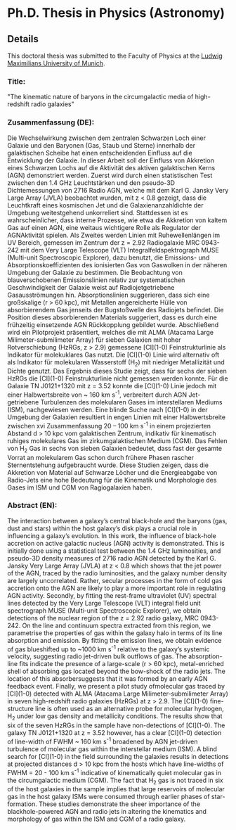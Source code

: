 # Ph.D. Thesis in Physics (Astronomy)

## Details

This doctoral thesis was submitted to the Faculty of Physics at the [Ludwig Maximilians University of Munich](https://www.en.physik.uni-muenchen.de/). 

### Title: 

"The kinematic nature of baryons in the circumgalactic media of high-redshift radio galaxies"

### Zusammenfassung (DE):

Die Wechselwirkung zwischen dem zentralen Schwarzen Loch einer Galaxie und den Baryonen
(Gas, Staub und Sterne) innerhalb der galaktischen Scheibe hat einen entscheidenden Einfluss
auf die Entwicklung der Galaxie. In dieser Arbeit soll der Einfluss von Akkretion eines Schwarzen
Lochs auf die Aktivität des aktiven galaktischen Kerns (AGN) demonstriert werden. Zuerst wird
durch einen statistischen Test zwischen den 1.4 GHz Leuchtstärken und den pseudo-3D Dichtemessungen
von 2716 Radio AGN, welche mit dem Karl G. Jansky Very Large Array (JVLA) beobachtet
wurden, mit z < 0.8 gezeigt, dass die Leuchtkraft eines kosmischen Jet und die Galaxienanzahldichte
der Umgebung weitestgehend unkorreliert sind. Stattdessen ist es wahrscheinlicher,
dass interne Prozesse, wie etwa die Akkretion von kaltem Gas auf einen AGN, eine weitaus
wichtigere Rolle als Regulator der AGNAktivität spielen. Als Zweites werden Linien mit Ruhewellenlängen
im UV Bereich, gemessen im Zentrum der z = 2.92 Radiogalaxie MRC 0943-242 mit dem
Very Large Telescope (VLT) Integralfeldspektrograph MUSE (Multi-unit Spectroscopic Explorer),
dazu benutzt, die Emissions- und Absorptionskoeffizienten des ionisierten Gas von Gaswolken
in der näheren Umgebung der Galaxie zu bestimmen. Die Beobachtung von blauverschobenen
Emissionslinien relativ zur systematischen Geschwindigkeit der Galaxie weist auf Radiojetgetriebene
Gasausströmungen hin. Absorptionslinien suggerieren, dass sich eine großskalige
(r > 60 kpc), mit Metallen angereicherte Hülle von absorbierendem Gas jenseits der Bugstoßwelle
des Radiojets befindet. Die Position dieses absorbierenden Materials suggeriert, dass es durch
eine frühzeitig einsetzende AGN Rückkopplung gebildet wurde. Abschließend wird ein Pilotprojekt
präsentiert, welches die mit ALMA (Atacama Large Milimeter-submilimeter Array) für sieben
Galaxien mit hoher Rotverschiebung (HzRGs, z > 2.9) gemessene \[CI\](1-0) Feinstrukturlinie als
Indikator für molekuklares Gas nutzt. Die \[CI\](1-0) Linie wird alternativ oft als Indikator für molekularen Wasserstoff (H<sub>2</sub>) mit niedriger Metallizität und Dichte genutzt. Das Ergebnis dieses Studie
zeigt, dass für sechs der sieben HzRGs die \[CI\](1-0) Feinstrukturlinie nicht gemessen werden konnte.
Für die Galaxie TN J0121+1320 mit z = 3.52 konnte die \[CI\](1-0) Linie jedoch mit einer Halbwertsbreite
von ~ 160 km s<sup>-1</sup>, verbreitert durch AGN Jet-getriebene Turbulenzen des molekularen
Gases im interstellaren Mediums (ISM), nachgewiesen werden. Eine blinde Suche nach \[CI\](1-0) in der Umgebung der Galaxien resultiert in engen Linien mit einer Halbwertsbreite zwischen
xvi Zusammenfassung
20 – 100 km s<sup>-1</sup> in einem projezierten Abstand d > 10 kpc vom galaktischen Zentrum, indikativ
für kinematisch ruhiges molekulares Gas im zirkumgalaktischen Medium (CGM). Das Fehlen von
H<sub>2</sub> Gas in sechs von sieben Galaxien bedeutet, dass fast der gesamte Vorrat an molekularem
Gas schon durch frühere Phasen rascher Sternentstehung aufgebraucht wurde. Diese Studien
zeigen, dass die Akkretion von Material auf Schwarze Löcher und die Energieabgabe von Radio-Jets eine hohe Bedeutung für die Kinematik und Morphologie des Gases im ISM und CGM von
Ragiogalaxien haben.

### Abstract (EN): 

The interaction between a galaxy’s central black-hole and the baryons (gas, dust and stars) within
the host galaxy’s disk plays a crucial role in influencing a galaxy’s evolution. In this work, the
influence of black-hole accretion on active galactic nucleus (AGN) activity is demonstrated. 
This is initially done using a statistical test between the 1.4 GHz luminosities, and pseudo-3D density
measures of 2716 radio AGN detected by the Karl G. Jansky Very Large Array (JVLA) at z < 0.8
which shows that the jet power of the AGN, traced by the radio luminosities, and the galaxy number
density are largely uncorrelated. Rather, secular processes in the form of cold gas accretion onto
the AGN are likely to play a more important role in regulating AGN activity. Secondly, by fitting the
rest-frame ultraviolet (UV) spectral lines detected by the Very Large Telescope (VLT) integral field
unit spectrograph MUSE (Multi-unit Spectroscopic Explorer), we obtain detections of the nuclear
region of the z = 2.92 radio galaxy, MRC 0943-242. On the line and continuum spectra extracted
from this region, we parametrise the properties of gas within the galaxy halo in terms of its line
absorption and emission. By fitting the emission lines, we obtain evidence of gas blueshifted up to ~1000 km s<sup>-1</sup> relative to the galaxy’s systemic velocity, suggesting radio jet-driven bulk outflows of gas. The absorption-line fits indicate the presence of a large-scale (r > 60 kpc), metal-enriched shell of absorbing gas located beyond the bow-shock of the radio jets. The location of this absorbersuggests that it was formed by an early AGN feedback event. 
Finally, we present a pilot study ofmolecular gas traced by \[CI\](1-0) detected with ALMA (Atacama Large Milimeter-submilimeter Array)
in seven high-redshift radio galaxies (HzRGs) at z > 2.9. The \[CI\](1-0) fine-structure line is
often used as an alternative probe for molecular hydrogen, H<sub>2</sub> under low gas density and metallicity conditions. The results show that six of the seven HzRGs in the sample have non-detections
of \[CI\](1-0). The galaxy TN J0121+1320 at z = 3.52 however, has a clear \[CI\](1-0) detection
of line-width of FWHM ~ 160 km s<sup>-1</sup> broadened by AGN jet-driven turbulence of molecular gas
within the interstellar medium (ISM). A blind search for \[CI\](1-0) in the field surrounding the galaxies results in detections at projected distances d > 10 kpc from the hosts which have line-widths
of FWHM = 20 - 100 km s<sup>-1</sup> indicative of kinematically quiet molecular gas in the circumgalactic medium (CGM). The fact that H<sub>2</sub> gas is not traced in six of the host galaxies in the sample implies that large reservoirs of molecular gas in the host galaxy ISMs were consumed through earlier phases of star-formation. These studies demonstrate the sheer importance of the blackhole-powered AGN and radio jets in altering the kinematics and morphology of gas within the ISM
and CGM of a radio galaxy.

